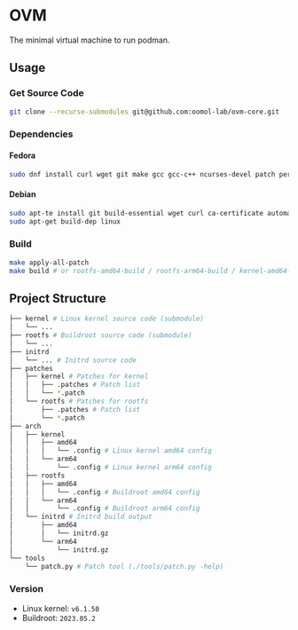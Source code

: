 # OVM

The minimal virtual machine to run podman.

## Usage

### Get Source Code

```bash
git clone --recurse-submodules git@github.com:oomol-lab/ovm-core.git
```

### Dependencies

#### Fedora

```bash
sudo dnf install curl wget git make gcc gcc-c++ ncurses-devel patch perl-core netcat flex bison gcc-aarch64-linux-gnu gcc-c++-aarch64-linux-gnu binutils-aarch64-linux-gnu kernel-cross-headers
```

#### Debian

```bash
sudo apt-te install git build-essential wget curl ca-certificate automake gdb bc libncurses5-dev
sudo apt-get build-dep linux
```

### Build

```bash
make apply-all-patch
make build # or rootfs-amd64-build / rootfs-arm64-build / kernel-amd64-build / kernel-arm64-build
```

## Project Structure

```bash
├── kernel # Linux kernel source code (submodule)
│   └── ...
├── rootfs # Buildroot source code (submodule)
│   └── ...
├── initrd
│   └── ... # Initrd source code
├── patches
│   ├── kernel # Patches for kernel
│   │   ├── .patches # Patch list
│   │   └── *.patch
│   └── rootfs # Patches for rootfs
│       ├── .patches # Patch list
│       └── *.patch
├── arch
│   ├── kernel
│   │   ├── amd64
│   │   │   └── .config # Linux kernel amd64 config
│   │   └── arm64
│   │       └── .config # Linux kernel arm64 config
│   ├── rootfs
│   │   ├── amd64
│   │   │   └── .config # Buildroot amd64 config
│   │   └── arm64
│   │       └── .config # Buildroot arm64 config
│   └── initrd # Initrd build output
│       ├── amd64
│       │   └── initrd.gz
│       └── arm64
│           └── initrd.gz
└── tools
    └── patch.py # Patch tool (./tools/patch.py -help)
```

### Version

* Linux kernel: `v6.1.50`
* Buildroot: `2023.05.2`